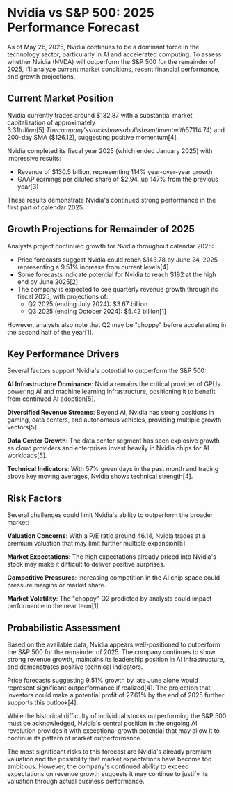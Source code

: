 # Nvidia vs S&P 500: 2025 Performance Forecast

As of May 26, 2025, Nvidia continues to be a dominant force in the technology sector, particularly in AI and accelerated computing. To assess whether Nvidia (NVDA) will outperform the S&P 500 for the remainder of 2025, I'll analyze current market conditions, recent financial performance, and growth projections.

## Current Market Position

Nvidia currently trades around $132.87 with a substantial market capitalization of approximately $3.31 trillion[5]. The company's stock shows a bullish sentiment with 57% green days over the past month, though the Fear & Greed Index indicates some market caution at 39 (Fear)[4]. Technical indicators show Nvidia trading above both its 50-day SMA ($114.74) and 200-day SMA ($126.12), suggesting positive momentum[4].

Nvidia completed its fiscal year 2025 (which ended January 2025) with impressive results:
- Revenue of $130.5 billion, representing 114% year-over-year growth
- GAAP earnings per diluted share of $2.94, up 147% from the previous year[3]

These results demonstrate Nvidia's continued strong performance in the first part of calendar 2025.

## Growth Projections for Remainder of 2025

Analysts project continued growth for Nvidia throughout calendar 2025:

- Price forecasts suggest Nvidia could reach $143.78 by June 24, 2025, representing a 9.51% increase from current levels[4]
- Some forecasts indicate potential for Nvidia to reach $192 at the high end by June 2025[2]
- The company is expected to see quarterly revenue growth through its fiscal 2025, with projections of:
  - Q2 2025 (ending July 2024): $3.67 billion
  - Q3 2025 (ending October 2024): $5.42 billion[1]

However, analysts also note that Q2 may be "choppy" before accelerating in the second half of the year[1].

## Key Performance Drivers

Several factors support Nvidia's potential to outperform the S&P 500:

**AI Infrastructure Dominance**: Nvidia remains the critical provider of GPUs powering AI and machine learning infrastructure, positioning it to benefit from continued AI adoption[5].

**Diversified Revenue Streams**: Beyond AI, Nvidia has strong positions in gaming, data centers, and autonomous vehicles, providing multiple growth vectors[5].

**Data Center Growth**: The data center segment has seen explosive growth as cloud providers and enterprises invest heavily in Nvidia chips for AI workloads[5].

**Technical Indicators**: With 57% green days in the past month and trading above key moving averages, Nvidia shows technical strength[4].

## Risk Factors

Several challenges could limit Nvidia's ability to outperform the broader market:

**Valuation Concerns**: With a P/E ratio around 46.14, Nvidia trades at a premium valuation that may limit further multiple expansion[5].

**Market Expectations**: The high expectations already priced into Nvidia's stock may make it difficult to deliver positive surprises.

**Competitive Pressures**: Increasing competition in the AI chip space could pressure margins or market share.

**Market Volatility**: The "choppy" Q2 predicted by analysts could impact performance in the near term[1].

## Probabilistic Assessment

Based on the available data, Nvidia appears well-positioned to outperform the S&P 500 for the remainder of 2025. The company continues to show strong revenue growth, maintains its leadership position in AI infrastructure, and demonstrates positive technical indicators.

Price forecasts suggesting 9.51% growth by late June alone would represent significant outperformance if realized[4]. The projection that investors could make a potential profit of 27.61% by the end of 2025 further supports this outlook[4].

While the historical difficulty of individual stocks outperforming the S&P 500 must be acknowledged, Nvidia's central position in the ongoing AI revolution provides it with exceptional growth potential that may allow it to continue its pattern of market outperformance.

The most significant risks to this forecast are Nvidia's already premium valuation and the possibility that market expectations have become too ambitious. However, the company's continued ability to exceed expectations on revenue growth suggests it may continue to justify its valuation through actual business performance.